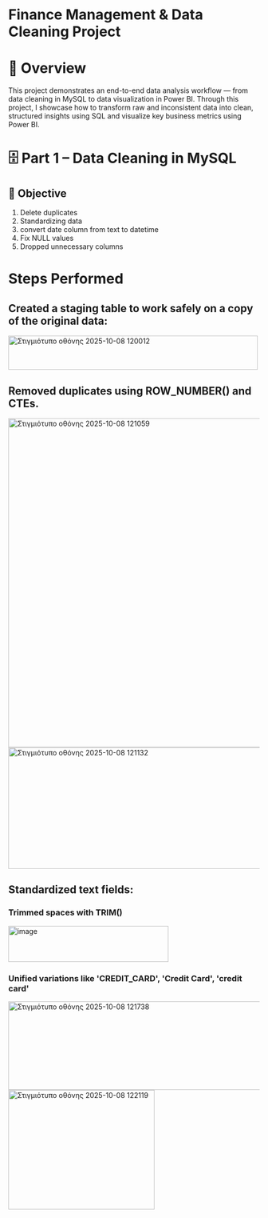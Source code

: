# Finance Management & Data Cleaning Project

# 📌 Overview
This project demonstrates an end-to-end data analysis workflow — from data cleaning in MySQL to data visualization in Power BI.
Through this project, I showcase how to transform raw and inconsistent data into clean, structured insights using SQL and visualize key business metrics using Power BI.

# 🗄️ Part 1 – Data Cleaning in MySQL
## 🧩 Objective
1) Delete duplicates
2) Standardizing data
3) convert date column from text to datetime
4) Fix NULL values
5) Dropped unnecessary columns

# Steps Performed
## Created a staging table to work safely on a copy of the original data:
<img width="500" height="68" alt="Στιγμιότυπο οθόνης 2025-10-08 120012" src="https://github.com/user-attachments/assets/1149733f-4a81-4d95-bc1b-f913c2cf772b" />












## Removed duplicates using ROW_NUMBER() and CTEs.
<img width="678" height="658" alt="Στιγμιότυπο οθόνης 2025-10-08 121059" src="https://github.com/user-attachments/assets/9f6e7058-5571-4f31-8727-cabbe3e8514a" />













<img width="844" height="243" alt="Στιγμιότυπο οθόνης 2025-10-08 121132" src="https://github.com/user-attachments/assets/7a4fb35f-87b6-4a96-9285-47b56a17e229" />




## Standardized text fields:
### Trimmed spaces with TRIM()

<img width="321" height="72" alt="image" src="https://github.com/user-attachments/assets/ec962f9a-c4d1-4789-93f7-145b3ba1ffad" />


### Unified variations like 'CREDIT_CARD', 'Credit Card', 'credit card'
<img width="579" height="177" alt="Στιγμιότυπο οθόνης 2025-10-08 121738" src="https://github.com/user-attachments/assets/469b4470-467f-453d-bd28-70c6abcb9783" />






<img width="293" height="239" alt="Στιγμιότυπο οθόνης 2025-10-08 122119" src="https://github.com/user-attachments/assets/24204a5f-7ad0-4e94-a298-36f3d7b482ef" />







